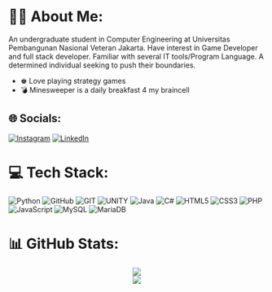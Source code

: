 # 👨‍💻 About Me:
An undergraduate student in Computer Engineering at Universitas Pembangunan Nasional Veteran 
Jakarta. Have interest in Game Developer and full stack developer. Familiar with several IT 
tools/Program Language. A determined individual seeking to push their boundaries.

- ♚ Love playing strategy games
- 💣 Minesweeper is a daily breakfast 4 my braincell

## 🌐 Socials:
[![Instagram](https://img.shields.io/badge/Instagram-%23E4405F.svg?logo=Instagram&logoColor=white)](https://instagram.com/bimaadhitya_s) 
[![LinkedIn](https://img.shields.io/badge/LinkedIn-%230077B5.svg?logo=linkedin&logoColor=white)](https://linkedin.com/in/bimaadhityas)

# 💻 Tech Stack:
![Python](https://img.shields.io/badge/python-3670A0?style=for-the-badge&logo=python&logoColor=ffdd54)
![GitHub](https://img.shields.io/badge/GitHub-%23121011.svg?style=for-the-badge&logo=github&logoColor=white) 
![GIT](https://img.shields.io/badge/Git-fc6d26?style=for-the-badge&logo=git&logoColor=white) 
![UNITY](https://img.shields.io/badge/Unity-%2320232a.svg?style=for-the-badge&logo=unity&logoColor=white) 
![Java](https://img.shields.io/badge/java-%23ED8B00.svg?style=for-the-badge&logo=java&logoColor=white) 
![C#](https://img.shields.io/badge/c%23-%23239120.svg?style=for-the-badge&logo=c-sharp&logoColor=white) 
![HTML5](https://img.shields.io/badge/html5-%23E34F26.svg?style=for-the-badge&logo=html5&logoColor=white) 
![CSS3](https://img.shields.io/badge/css3-%231572B6.svg?style=for-the-badge&logo=css3&logoColor=white) 
![PHP](https://img.shields.io/badge/php-%23777BB4.svg?style=for-the-badge&logo=php&logoColor=white) 
![JavaScript](https://img.shields.io/badge/javascript-%23323330.svg?style=for-the-badge&logo=javascript&logoColor=%23F7DF1E) 
![MySQL](https://img.shields.io/badge/mysql-%2300f.svg?style=for-the-badge&logo=mysql&logoColor=white) 
![MariaDB](https://img.shields.io/badge/MariaDB-003545?style=for-the-badge&logo=mariadb&logoColor=white) 

# 📊 GitHub Stats:
<div align="center">
  <img src=https://github-readme-stats.vercel.app/api?username=BimaAdhityaS&show_icons=true&theme=holi><br/>
  <img src=https://github-readme-stats.vercel.app/api/top-langs/?username=BimaAdhityaS&layout=compact&theme=holi>
</div>
